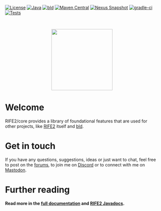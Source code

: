 [![License](https://img.shields.io/badge/license-Apache%20License%202.0-blue.svg)](https://opensource.org/licenses/Apache-2.0)
[![Java](https://img.shields.io/badge/java-17%2B-blue)](https://www.oracle.com/java/technologies/javase/jdk17-archive-downloads.html)
[![bld](https://img.shields.io/badge/2.0.0-FA9052?label=bld&labelColor=2392FF)](https://rife2.com/bld)
[![Maven Central](https://maven-badges.herokuapp.com/maven-central/com.uwyn.rife2/rife2-core/badge.svg?color=blue)](https://maven-badges.herokuapp.com/maven-central/com.uwyn.rife2/rife2-core)
[![Nexus Snapshot](https://img.shields.io/nexus/s/com.uwyn.rife2/rife2-core?server=https%3A%2F%2Fs01.oss.sonatype.org%2F)](https://s01.oss.sonatype.org/content/repositories/snapshots/com/uwyn/rife2/rife2-core/)
[![gradle-ci](https://github.com/rife2/rife2-core/actions/workflows/bld.yml/badge.svg)](https://github.com/rife2/rife2-core/actions/workflows/bld.yml)
[![Tests](https://rife2.com/tests-badge/badge/com.uwyn.rife2/rife2-core)](https://github.com/rife2/rife2-core/actions/workflows/bld.yml)

<br>

<p align="center"><img src="https://github.com/rife2/rife2/raw/main/images/rife2_logo.png" width="200"></p>

# Welcome

RIFE2/core provides a library of foundational features that are used for other
projects, like [RIFE2](https://github.com/rife2/rife2) itself and
[bld](https://github.com/rife2/bld).

# Get in touch

If you have any questions, suggestions, ideas or just want to chat, feel free
to post on the [forums](https://forum.uwyn.com), to join
me on [Discord](https://discord.gg/DZRYPtkb6J) or to connect with me on
[Mastodon](https://uwyn.net/@gbevin).

# Further reading

**Read more in the [full documentation](https://github.com/rife2/rife2/wiki)
and [RIFE2 Javadocs](https://rife2.github.io/rife2/).**
